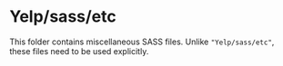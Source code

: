 # Yelp/sass/etc

This folder contains miscellaneous SASS files. Unlike `"Yelp/sass/etc"`, these files
need to be used explicitly.
